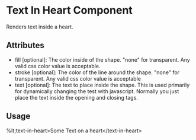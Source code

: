 # Text In Heart Component

Renders text inside a heart.

## Attributes
* fill [optional]: The color inside of the shape. "none" for transparent. Any valid css color value is acceptable.
* stroke [optional]: The color of the line around the shape. "none" for transparent. Any valid css color value is acceptable
* text [optional]: The text to place inside the shape. This is used primarily for dynamically changing the test with javascript. Normally you just place the text inside the opening and closing tags.

## Usage

<script defer type="module" src="text-in-heart.js"></script>
%lt;text-in-heart&gt;Some Text on a heart&lt;/text-in-heart&gt;
